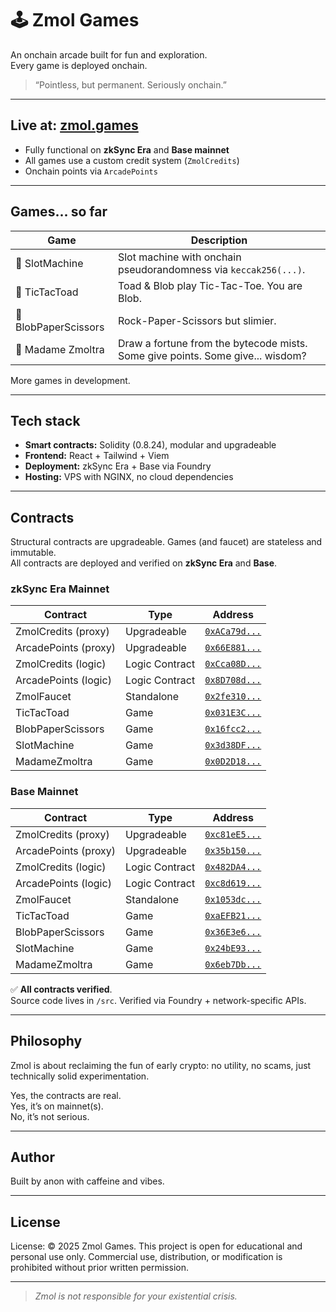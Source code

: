 # 🕹️ Zmol Games

An onchain arcade built for fun and exploration.  
Every game is deployed onchain.

> “Pointless, but permanent. Seriously onchain.”  

---

## Live at: [zmol.games](https://zmol.games)

- Fully functional on **zkSync Era** and **Base mainnet**
- All games use a custom credit system (`ZmolCredits`)
- Onchain points via `ArcadePoints`

---

## Games... so far

| Game              | Description                                 |
|------------------|---------------------------------------------|
| 🎰 SlotMachine    | Slot machine with onchain pseudorandomness via `keccak256(...)`.      |
| 🐸 TicTacToad     | Toad & Blob play Tic-Tac-Toe. You are Blob.      |
| 🐙 BlobPaperScissors | Rock-Paper-Scissors but slimier.             |
| 🔮 Madame Zmoltra | Draw a fortune from the bytecode mists. Some give points. Some give... wisdom? |

More games in development.

---

## Tech stack

- **Smart contracts:** Solidity (0.8.24), modular and upgradeable
- **Frontend:** React + Tailwind + Viem 
- **Deployment:** zkSync Era + Base via Foundry
- **Hosting:** VPS with NGINX, no cloud dependencies

---

## Contracts

Structural contracts are upgradeable. Games (and faucet) are stateless and immutable.  
All contracts are deployed and verified on **zkSync Era** and **Base**.

### zkSync Era Mainnet

| Contract             | Type           | Address |
|----------------------|----------------|---------|
| ZmolCredits (proxy)  | Upgradeable    | [`0xACa79d...`](https://explorer.zksync.io/address/0xAB78b49d877841f4329591946bD56D98f5879D70) |
| ArcadePoints (proxy) | Upgradeable    | [`0x66E881...`](https://explorer.zksync.io/address/0x3369558E7F64CBD6634763988B8C318cd232159B) |
| ZmolCredits (logic)  | Logic Contract | [`0xCca08D...`](https://explorer.zksync.io/address/0xCca08DD6b4dcF52E22197690C1FE564fbF5934cE) |
| ArcadePoints (logic) | Logic Contract | [`0x8D708d...`](https://explorer.zksync.io/address/0x8D708de0aB5d1b4B400af63C0A25cFBf079f7160) |
| ZmolFaucet           | Standalone     | [`0x2fe310...`](https://explorer.zksync.io/address/0x2fe310860c2c563D0fa547B7E7Ea1ECE121FdfE8) |
| TicTacToad           | Game           | [`0x031E3C...`](https://explorer.zksync.io/address/0x031E3C9d486DA871363F154488924273F5192831) |
| BlobPaperScissors    | Game           | [`0x16fcc2...`](https://explorer.zksync.io/address/0x16fcc22aAf285b4731fD189a1C42f55a01bed2a8) |
| SlotMachine          | Game           | [`0x3d38DF...`](https://explorer.zksync.io/address/0x3d38DF5CAb39759aFaf1D135E88091458dcF96f4) |
| MadameZmoltra        | Game           | [`0x0D2D18...`](https://explorer.zksync.io/address/0x0D2D1836677B162BB60C00459B020117383E8AB7) |

### Base Mainnet

| Contract             | Type           | Address |
|----------------------|----------------|---------|
| ZmolCredits (proxy)  | Upgradeable    | [`0xc81eE5...`](https://basescan.org/address/0xc81eE51a1c69DcCED4D6197F05361518628465d3) |
| ArcadePoints (proxy) | Upgradeable    | [`0x35b150...`](https://basescan.org/address/0x35b150C4b9a209EB231759BB1004Bb4f00f0ce93) |
| ZmolCredits (logic)  | Logic Contract | [`0x482DA4...`](https://basescan.org/address/0x482DA48c68547cD5178cD1d50b85fC31381Bdd42) |
| ArcadePoints (logic) | Logic Contract | [`0xc8d619...`](https://basescan.org/address/0xc8d619805e40dEeCa45992401b859DCe3575CB19) |
| ZmolFaucet           | Standalone     | [`0x1053dc...`](https://basescan.org/address/0x1053dca44618f0120CDa45F3e8cb70a0Efc80430) |
| TicTacToad           | Game           | [`0xaEFB21...`](https://basescan.org/address/0xaEFB2156Bc289aC447D20a856A7D02b397EC1D22) |
| BlobPaperScissors    | Game           | [`0x36E3e6...`](https://basescan.org/address/0x36E3e6eEb6610eb2B76f9f9bD219fD8FD99B204F) |
| SlotMachine          | Game           | [`0x24bE93...`](https://basescan.org/address/0x24bE9319866C26811777Ad64Da755eE6aA80351B) |
| MadameZmoltra        | Game           | [`0x6eb7Db...`](https://basescan.org/address/0x6eb7Db43ED0089abD56a910F6cAD3812Aaf703E9) |

✅ **All contracts verified**.  
Source code lives in `/src`. Verified via Foundry + network-specific APIs.

---

## Philosophy

Zmol is about reclaiming the fun of early crypto: no utility, no scams, just technically solid experimentation.

Yes, the contracts are real.  
Yes, it’s on mainnet(s).  
No, it’s not serious.

---

## Author

Built by anon with caffeine and vibes.

---

## License

License: © 2025 Zmol Games. This project is open for educational and personal use only. Commercial use, distribution, or modification is prohibited without prior written permission.

---

> _Zmol is not responsible for your existential crisis._

